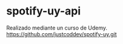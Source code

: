# spotify-uy-api
Realizado mediante un curso de Udemy.
https://github.com/justcoddev/spotify-uy.git
